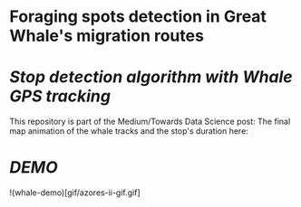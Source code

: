 # Foraging spots detection in Great Whale's migration routes

# ***Stop detection algorithm with Whale GPS tracking***

This repository is part of the Medium/Towards Data Science post: 
The final map animation of the whale tracks and the stop's duration here:

# ***DEMO***
!(whale-demo)[gif/azores-ii-gif.gif]

<a href="https://www.buymeacoffee.com/bryan.vallejo" target="_blank"><img src="https://cdn.buymeacoffee.com/buttons/v2/default-yellow.png" alt="Buy Me A Coffee" style="height: 2px !important;width: 6px !important;" ></a>
